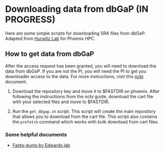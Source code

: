 # Downloading data from dbGaP (IN PROGRESS)

Here are some simple scripts for downloading SRA files from dbGaP. Adapted from [Hurwitz Lab](https://github.com/hurwitzlab/download-dbgap) for Phoenix HPC.

## How to get data from dbGaP

After the access request has been granted, you will need to download the data from dbGaP. If you are not the PI, you will need the PI to get you downloader access to the data. For more instructions, visit this [ncbi](https://www.ncbi.nlm.nih.gov/books/NBK36439/) document. 

1) Download the repository key and move it to $FASTDIR on phoenix. After following the instructiions from the ncbi guide, download the cart file with your selected files and move to $FASTDIR. 

2) Run the ```get_dbgap.sh``` script. This script will create the main repository that allows you to download from the cart file. This script also contains the `prefetch` command which works with bulk download from cart files. 





### Some helpful documents
* [Fastq-dump by Edwards lab](https://edwards.sdsu.edu/research/fastq-dump/)

